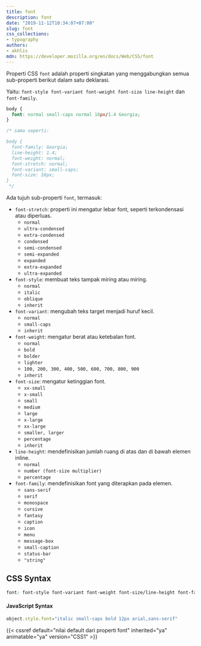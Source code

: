 ```yaml
---
title: font
description: font
date: "2019-11-12T10:34:07+07:00"
slug: font
css_collections:
- typography
authors:
- akhlis
mdn: https://developer.mozilla.org/en/docs/Web/CSS/font
---
```


Properti CSS `font` adalah properti singkatan yang menggabungkan semua sub-properti berikut dalam satu deklarasi.

Yaitu: `font-style font-variant font-weight font-size line-height` dan `font-family`.

```css
body {
  font: normal small-caps normal 16px/1.4 Georgia;
}

/* sama seperti:

body {
  font-family: Georgia;
  line-height: 1.4;
  font-weight: normal;
  font-stretch: normal;
  font-variant: small-caps;
  font-size: 16px;
}
 */
 ```

Ada tujuh sub-properti `font`, termasuk:
- `font-stretch`: properti ini mengatur lebar font, seperti terkondensasi atau diperluas.
    - `normal`
    - `ultra-condensed`
    - `extra-condensed`
    - `condensed`
    - `semi-condensed`
    - `semi-expanded`
    - `expanded`
    - `extra-expanded`
    - `ultra-expanded`
- `font-style`: membuat teks tampak miring atau miring.
    - `normal`
    - `italic`
    - `oblique`
    - `inherit`
- `font-variant`: mengubah teks target menjadi huruf kecil.
    - `normal`
    - `small-caps`
    - `inherit`
- `font-weight`: mengatur berat atau ketebalan font.
    - `normal`
    - `bold`
    - `bolder`
    - `lighter`
    - `100, 200, 300, 400, 500, 600, 700, 800, 900`
    - `inherit`
- `font-size`: mengatur ketinggian font.
    - `xx-small`
    - `x-small`
    - `small`
    - `medium`
    - `large`
    - `x-large`
    - `xx-large`
    - `smaller, larger`
    - `percentage`
    - `inherit`
- `line-height`: mendefinisikan jumlah ruang di atas dan di bawah elemen inline.
    - `normal`
    - `number (font-size multiplier)`
    - `percentage`
- `font-family`: mendefinisikan font yang diterapkan pada elemen.
    - `sans-serif`
    - `serif`
    - `monospace`
    - `cursive`
    - `fantasy`
    - `caption`
    - `icon`
    - `menu`
    - `message-box`
    - `small-caption`
    - `status-bar`
    - `"string"`

## CSS Syntax
```css
font: font-style font-variant font-weight font-size/line-height font-family | caption | icon | menu | message-box | small-caption | status-bar | initial | inherit;
```

#### JavaScript Syntax
```js
object.style.font="italic small-caps bold 12px arial,sans-serif"
```

{{< cssref default="nilai default dari properti font" inherited="ya" animatable="ya" version="CSS1" >}}